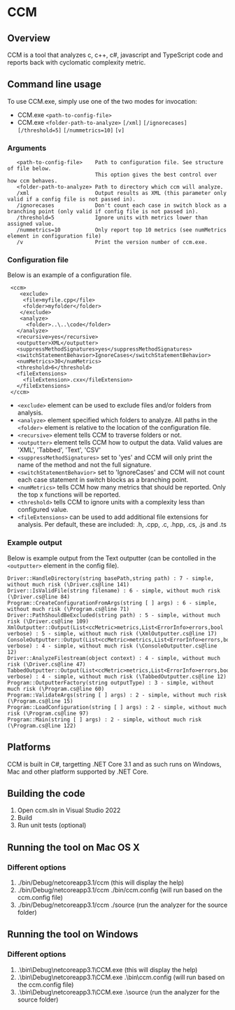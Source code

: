 CCM
===

## Overview

CCM is a tool that analyzes c, c++, c#, javascript and TypeScript code and reports back with cyclomatic complexity metric.

## Command line usage
To use CCM.exe, simply use one of the two modes for invocation:

* CCM.exe ```<path-to-config-file>```
* CCM.exe ```<folder-path-to-analyze>``` ```[/xml]``` ```[/ignorecases]``` ```[/threshold=5]``` ```[/nummetrics=10]``` ```[v]``` 

### Arguments
```
   <path-to-config-file>    Path to configuration file. See structure of file below. 
                            This option gives the best control over how ccm behaves.
   <folder-path-to-analyze> Path to directory which ccm will analyze.
   /xml                     Output results as XML (this parameter only valid if a config file is not passed in).
   /ignorecases             Don't count each case in switch block as a branching point (only valid if config file is not passed in).
   /threshold=5             Ignore units with metrics lower than assigned value.
   /nummetrics=10           Only report top 10 metrics (see numMetrics element in configuration file)
   /v                       Print the version number of ccm.exe.
```

### Configuration file
Below is an example of a configuration file.

```
 <ccm>
    <exclude>
     <file>myfile.cpp</file>
     <folder>myfolder</folder>
    </exclude>
    <analyze>
      <folder>..\..\code</folder>
   </analyze>
   <recursive>yes</recursive>
   <outputter>XML</outputter>
   <suppressMethodSignatures>yes</suppressMethodSignatures>
   <switchStatementBehavior>IgnoreCases</switchStatementBehavior>
   <numMetrics>30</numMetrics>
   <threshold>6</threshold>
   <fileExtensions>
     <fileExtension>.cxx</fileExtension>
   </fileExtensions>
 </ccm>
```

* ```<exclude>``` element can be used to exclude files and/or folders from analysis.
* ```<analyze>``` element specified which folders to analyze. All paths in the ```<folder>``` element is relative to the location of the configuration file.
* ```<recursive>``` element tells CCM to traverse folders or not.
* ```<outputter>``` element tells CCM how to output the data. Valid values are 'XML', 'Tabbed', 'Text', 'CSV'
* ```<suppressMethodSignatures>``` set to 'yes' and CCM will only print the name of the method and not the full signature.
* ```<switchStatementBehavior>``` set to 'IgnoreCases' and CCM will not count each case statement in switch blocks as a branching point.
* ```<numMetrics>``` tells CCM how many metrics that should be reported. Only the top x functions will be reported.
* ```<threshold>``` tells CCM to ignore units with a complexity less than configured value.
* ```<fileExtensions>``` can be used to add additional file extensions for analysis. Per default, these are included: .h, .cpp, .c, .hpp, .cs, .js and .ts 

### Example output
Below is example output from the Text outputter (can be contolled in the ```<outputter>``` element in the config file).
```
Driver::HandleDirectory(string basePath,string path) : 7 - simple, without much risk (\Driver.cs@line 141)
Driver::IsValidFile(string filename) : 6 - simple, without much risk (\Driver.cs@line 84)
Program::CreateConfigurationFromArgs(string [ ] args) : 6 - simple, without much risk (\Program.cs@line 71)
Driver::PathShouldBeExcluded(string path) : 5 - simple, without much risk (\Driver.cs@line 109)
XmlOutputter::Output(List<ccMetric>metrics,List<ErrorInfo>errors,bool verbose) : 5 - simple, without much risk (\XmlOutputter.cs@line 17)
ConsoleOutputter::Output(List<ccMetric>metrics,List<ErrorInfo>errors,bool verbose) : 4 - simple, without much risk (\ConsoleOutputter.cs@line 12)
Driver::AnalyzeFilestream(object context) : 4 - simple, without much risk (\Driver.cs@line 47)
TabbedOutputter::Output(List<ccMetric>metrics,List<ErrorInfo>errors,bool verbose) : 4 - simple, without much risk (\TabbedOutputter.cs@line 12)
Program::OutputterFactory(string outputType) : 3 - simple, without much risk (\Program.cs@line 60)
Program::ValidateArgs(string [ ] args) : 2 - simple, without much risk (\Program.cs@line 15)
Program::LoadConfiguration(string [ ] args) : 2 - simple, without much risk (\Program.cs@line 97)
Program::Main(string [ ] args) : 2 - simple, without much risk (\Program.cs@line 122)
```

## Platforms
CCM is built in C#, targetting .NET Core 3.1 and as such runs on Windows, Mac and other platform supported by .NET Core.  

## Building the code

1. Open ccm.sln in Visual Studio 2022
2. Build 
3. Run unit tests (optional)

## Running the tool on Mac OS X 

### Different options
1. ./bin/Debug/netcoreapp3.1/ccm (this will display the help)
1. ./bin/Debug/netcoreapp3.1/ccm ./bin/ccm.config (will run based on the ccm.config file)
2. ./bin/Debug/netcoreapp3.1/ccm ./source (run the analyzer for the source folder)

## Running the tool on Windows 

### Different options
1. .\bin\Debug\netcoreapp3.1\CCM.exe (this will display the help)
2. .\bin\Debug\netcoreapp3.1\CCM.exe .\bin\ccm.config (will run based on the ccm.config file)
3. .\bin\Debug\netcoreapp3.1\CCM.exe .\source (run the analyzer for the source folder)

